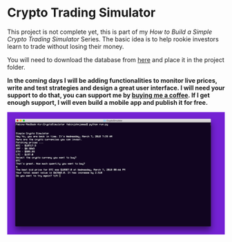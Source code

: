 # Crypto Trading Simulator
This project is not complete yet, this is part of my *How to  Build a Simple Crypto Trading Simulator* Series. The basic idea is to help rookie investors learn to trade without losing their money.

You will need to download the database from [here](https://drive.google.com/open?id=1OHhtrvOe-EWcX_8tipWo6tWYqkkYDkPw) and place it in the project folder.

**In the coming days I will be adding functionalities to monitor live prices, write and test strategies and design a great user interface. I will need your support to do that, you can support me by [buying me a coffee](http://buymeacoffee.com/febin).
If I get enough support, I will even build a mobile app and publish it for free.**

![Screenshot](/screenshot.png)
